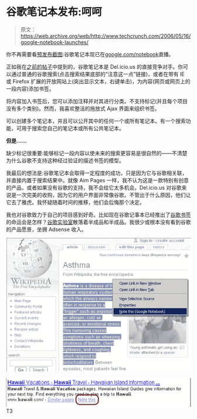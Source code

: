 # 谷歌笔记本发布:呵呵

> 原文：<https://web.archive.org/web/http://www.techcrunch.com/2006/05/16/google-notebook-launches/>

 [](https://web.archive.org/web/20220522022340/http://www.google.com/notebook) 你不再需要看[预发布截图](https://web.archive.org/web/20220522022340/http://www.beta.techcrunch.com/2006/05/11/google-notebook-screen-shots/):谷歌笔记本现已在[google.com/notebook](https://web.archive.org/web/20220522022340/http://www.google.com/notebook)直播。

正如我在[之前的帖子](https://web.archive.org/web/20220522022340/http://www.beta.techcrunch.com/2006/05/11/google-notebook-screen-shots/)中提到的，谷歌笔记本是 Del.icio.us 的直接竞争对手。你可以通过普通的谷歌搜索(点击搜索结果底部的“注意这一点”链接)，或者在带有 IE 或 Firefox 扩展的开放网站上(突出显示文本，右键单击)，为内容(网页或网页上的一段内容)添加书签。

将内容加入书签后，您可以添加注释并对其进行分类。不支持标记(并且每个项目没有多个类别)。然而，我喜欢整洁的拖放式 Ajax 界面来组织书签。

可以创建多个笔记本，并且可以公开其中的任何一个或所有笔记本。有一个搜索功能，可用于搜索您自己的笔记本或所有公共笔记本。

**但是……**

缺少标记很重要:能够标记一段内容以使未来的搜索更容易是很自然的——不清楚为什么谷歌不支持这种经过验证的描述书签的模型。

我最后的想法是:谷歌笔记本会取得一定程度的成功，只是因为它与谷歌相关联，并直接内置于搜索结果中。就像 Aim Pages 一样，我不认为这是一款特别有创意的产品，或者如果没有谷歌的支持，我不会给它太多机会。Del.icio.us 对谷歌来说是一次完美的收购，因为它的用户界面非常像谷歌。不管出于什么原因，他们让它去了雅虎。我怀疑随着时间的推移，他们会后悔那个决定。

我也对谷歌致力于自己的项目感到好奇。比如现在谷歌记事本已经推出了[谷歌书签](https://web.archive.org/web/20220522022340/http://www.beta.techcrunch.com/2006/01/30/bookmarks-integrated-into-google-toolbar/)的命运会是怎样？[谷歌实验室](https://web.archive.org/web/20220522022340/http://labs.google.com/)散落着半成品和半成品。我很少或根本没有看到谷歌的产品愿景，坐拥 Adsense 收入。

![](img/948a642b5c29258b1d4888a724e0e9cc.png)

![](img/3e7c325b0e0788f98ede7292269d90c2.png)T3

